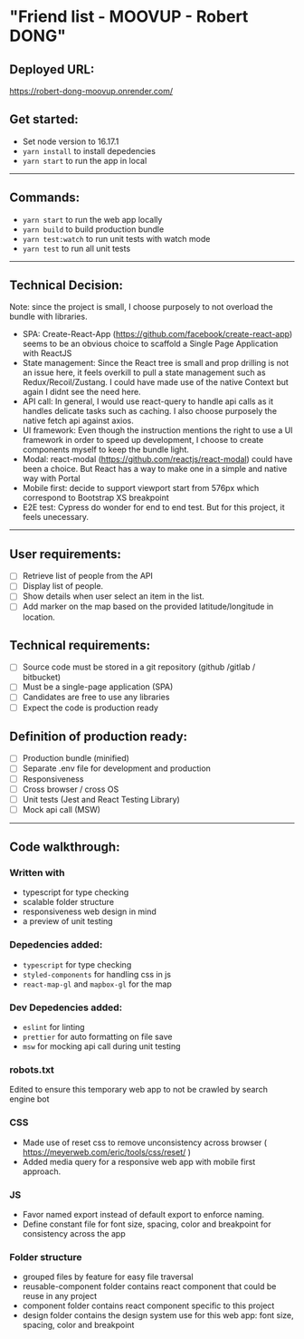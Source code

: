 # "Friend list - MOOVUP - Robert DONG"

## Deployed URL:

https://robert-dong-moovup.onrender.com/

## Get started:

- Set node version to 16.17.1
- `yarn install` to install depedencies
- `yarn start` to run the app in local

---

## Commands:

- `yarn start` to run the web app locally
- `yarn build` to build production bundle
- `yarn test:watch` to run unit tests with watch mode
- `yarn test` to run all unit tests

---

## Technical Decision:

Note: since the project is small, I choose purposely to not overload the bundle with libraries.

- SPA: Create-React-App (https://github.com/facebook/create-react-app) seems to be an obvious choice to scaffold a Single Page Application with ReactJS
- State management: Since the React tree is small and prop drilling is not an issue here, it feels overkill to pull a state management such as Redux/Recoil/Zustang. I could have made use of the native Context but again I didnt see the need here.
- API call: In general, I would use react-query to handle api calls as it handles delicate tasks such as caching. I also choose purposely the native fetch api against axios.
- UI framework: Even though the instruction mentions the right to use a UI framework in order to speed up development, I choose to create components myself to keep the bundle light.
- Modal: react-modal (https://github.com/reactjs/react-modal) could have been a choice. But React has a way to make one in a simple and native way with Portal
- Mobile first: decide to support viewport start from 576px which correspond to Bootstrap XS breakpoint
- E2E test: Cypress do wonder for end to end test. But for this project, it feels unecessary.

---

## User requirements:

- [ ] Retrieve list of people from the API
- [ ] Display list of people.
- [ ] Show details when user select an item in the list.
- [ ] Add marker on the map based on the provided latitude/longitude in location.

## Technical requirements:

- [ ] Source code must be stored in a git repository (github /gitlab / bitbucket)
- [ ] Must be a single-page application (SPA)
- [ ] Candidates are free to use any libraries
- [ ] Expect the code is production ready

## Definition of production ready:

- [ ] Production bundle (minified)
- [ ] Separate .env file for development and production
- [ ] Responsiveness
- [ ] Cross browser / cross OS
- [ ] Unit tests (Jest and React Testing Library)
- [ ] Mock api call (MSW)

---

## Code walkthrough:

### Written with

- typescript for type checking
- scalable folder structure
- responsiveness web design in mind
- a preview of unit testing

### Depedencies added:

- `typescript` for type checking
- `styled-components` for handling css in js
- `react-map-gl` and `mapbox-gl` for the map

### Dev Depedencies added:

- `eslint` for linting
- `prettier` for auto formatting on file save
- `msw` for mocking api call during unit testing

### robots.txt

Edited to ensure this temporary web app to not be crawled by search engine bot

### CSS

- Made use of reset css to remove unconsistency across browser ( https://meyerweb.com/eric/tools/css/reset/ )
- Added media query for a responsive web app with mobile first approach.

### JS

- Favor named export instead of default export to enforce naming.
- Define constant file for font size, spacing, color and breakpoint for consistency across the app

### Folder structure

- grouped files by feature for easy file traversal
- reusable-component folder contains react component that could be reuse in any project
- component folder contains react component specific to this project
- design folder contains the design system use for this web app: font size, spacing, color and breakpoint
